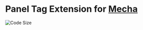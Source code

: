 Panel Tag Extension for [Mecha](https://github.com/mecha-cms/mecha)
===================================================================

![Code Size](https://img.shields.io/github/languages/code-size/mecha-cms/x.panel.tag?color=%23444&style=for-the-badge)